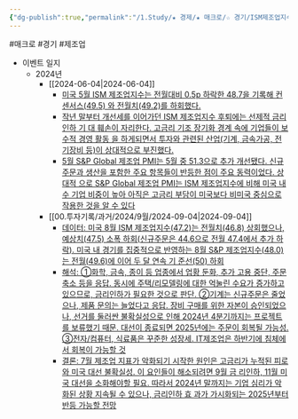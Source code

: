 ```yaml
---
{"dg-publish":true,"permalink":"/1.Study/★ 경제/★ 매크로/☆ 경기/ISM제조업지수/ISM제조업PMI/","created":"2024-11-20T21:02:26.941+09:00","updated":"2025-06-03T20:07:19.598+09:00"}
---
```


#매크로 #경기 #제조업


- 이벤트 일지
	- 2024년
		- [[2024-06-04\|2024-06-04]] 
			- [미국 5월 ISM 제조업지수는 전월대비 0.5p 하락한 48.7을 기록해 컨센서스(49.5) 와 전월치(49.2)를 하회했다.](24.6.4_5월%20ISM%20제조업지수.pdf#page=1&selection=46,0,78,0&color=yellow)
			- [작년 말부터 개선세를 이어가던 ISM 제조업지수 후퇴에는 선제적 금리 인하 기 대 훼손이 자리한다. 고금리 기조 장기화 경계 속에 기업들이 보수적 경영 활동 을 하게되면서 투자와 관련된 산업(기계, 금속가공, 전기장비 등)이 상대적으로 부진했다.](24.6.4_5월%20ISM%20제조업지수.pdf#page=1&selection=407,0,481,0&color=yellow)
			- [5월 S&P Global 제조업 PMI는 5월 중 51.3으로 추가 개선됐다. 신규주문과 생산을 포함한 주요 항목들이 반등한 점이 주요 동력이었다. 상대적 으로 S&P Global 제조업 PMI는 ISM 제조업지수에 비해 미국 내수 기업 비중이 높아 아직은 고금리 부담이 미국보다 비미국 중심으로 작용한 것을 알 수 있다](24.6.4_5월%20ISM%20제조업지수.pdf#page=1&selection=484,0,575,0&color=yellow)
		- [[00.투자기록/과거/2024/9월/2024-09-04\|2024-09-04]]
			- [데이터: 미국 8월 ISM 제조업지수(47.2)는 전월치(46.8) 상회했으나, 예상치(47.5) 소폭 하회(신규주문은 44.6으로 전월 47.4에서 추가 하락). 미국 내 경기를 집중적으로 반영하는 8월 S&P 제조업지수(48.0)는 전월(49.6)에 이어 두 달 연속 기 준선(50) 하회](9.4_미국%20제조업,%20고금리와%20대선이%20해결되기%20전까지는.pdf#page=1&selection=59,0,62,9&color=yellow)
			- [해석: ①화학, 금속, 종이 등 업종에서 업황 둔화, 추가 고용 중단, 주문 축소 등을 응답. 동시에 주택/리모델링에 대한 억눌린 수요가 증가하고 있으므로, 금리인하가 필요한 것으로 판단. ②기계는 신규주문은 줄었으나, 제품 문의는 늘었다고 응답. 장비 구매를 위한 자본이 승인되었으나, 선거를 둘러싼 불확실성으로 인해 2024년 4분기까지는 프로젝트를 보류했기 때문. 대선이 종료되면 2025년에는 주문이 회복될 가능성. ③전자/컴퓨터, 식료품은 꾸준한 성장세. IT제조업은 하반기에 침체에서 회복이 가능할 것](9.4_미국%20제조업,%20고금리와%20대선이%20해결되기%20전까지는.pdf#page=1&selection=64,0,76,5&color=yellow)
			- [결론: 7월 제조업 지표가 악화되기 시작한 원인은 고금리가 누적된 피로와 미국 대선 불확실성. 이 요인들이 해소되려면 9월 금 리인하, 11월 미국 대선을 소화해야할 필요. 따라서 2024년 말까지는 기업 심리가 악화된 상황 지속될 수 있으나, 금리인하 효 과가 가시화되는 2025년부터 반등 가능할 전망](9.4_미국%20제조업,%20고금리와%20대선이%20해결되기%20전까지는.pdf#page=1&selection=78,0,82,26&color=yellow)